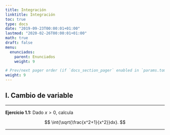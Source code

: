 ```yaml
---
title: Integración
linktitle: Integración
toc: true
type: docs
date: "2019-09-23T00:00:01+01:00"
lastmod: "2020-02-26T00:00:01+01:00"
math: true
draft: false
menu:
  enunciados:
    parent: Enunciados
    weight: 9

# Prev/next pager order (if `docs_section_pager` enabled in `params.toml`)
weight: 9
---
```


## I. Cambio de variable

---

**Ejercicio 1.1:** Dado $x>0$, calcula

$$
\int{\sqrt{\frac{x^2+1}{x^2}}dx}.
$$

---
